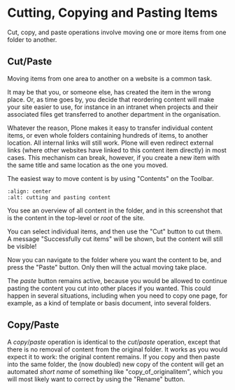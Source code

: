 # Cutting, Copying and Pasting Items

Cut, copy, and paste operations involve moving one or more items from one folder to another.

## Cut/Paste

Moving items from one area to another on a website is a common task.

It may be that you, or someone else, has created the item in the wrong place.
Or, as time goes by, you decide that reordering content will make your site easier to use, for instance in an intranet when projects and their associated files get transferred to another department in the organisation.

Whatever the reason, Plone makes it easy to transfer individual content items, or even whole folders containing hundreds of items, to another location. All internal links will still work. Plone will even redirect external links (where other websites have linked to this content item directly) in most cases. This mechanism can break, however, if you create a new item with the same title and same location as the one you moved.

The easiest way to move content is by using "Contents" on the Toolbar.

```{figure} ../../_robot/foldercontents-cutpaste.png
:align: center
:alt: cutting and pasting content
```

You see an overview of all content in the folder, and in this screenshot that is the content in the top-level or *root* of the site.

You can select individual items, and then use the "Cut" button to cut them. A message "Successfully cut items" will be shown, but the content will still be visible!

Now you can navigate to the folder where you want the content to be, and press the "Paste" button. Only then will the actual moving take place.

The *paste* button remains active, because you would be allowed to continue pasting the content you cut into other places if you wanted.
This could happen in several situations, including when you need to copy one page, for example, as a kind of template or basis document, into several folders.

## Copy/Paste

A *copy*/*paste* operation is identical to the *cut*/*paste* operation, except that there is no removal of content from the original folder. It works as you would expect it to work: the original content remains.
If you copy and then paste into the same folder, the (now doubled) new copy of the content will get an automated *short name* of something like "copy_of_originalitem", which you will most likely want to correct by using the "Rename" button.
